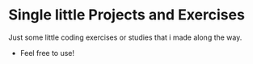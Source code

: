 # Single little Projects and Exercises

Just some little coding exercises or studies that i made along the way.
- Feel free to use!
